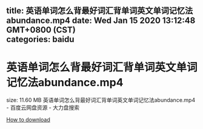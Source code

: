 
title: 英语单词怎么背最好词汇背单词英文单词记忆法abundance.mp4
date: Wed Jan 15 2020 13:12:48 GMT+0800 (CST)    
categories: baidu
---

# 英语单词怎么背最好词汇背单词英文单词记忆法abundance.mp4
size: 11.60 MB
 英语单词怎么背最好词汇背单词英文单词记忆法abundance.mp4 - 百度云网盘资源 - 大力盘搜索
 

[How to download](https://bpcam.bemobtrk.com/go/2ceec3aa-1ca2-46d6-b9ff-aaa5c184517c?jno=279)